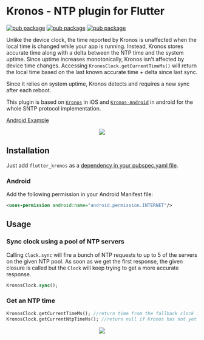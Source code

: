 # Kronos - NTP plugin for Flutter

[![pub package](https://img.shields.io/pub/v/flutter_kronos.svg)](https://github.com/hautvfami/flutter-kronos)
[![pub package](https://img.shields.io/github/license/hautvfami/flutter-kronos.svg?style=flat)](https://github.com/hautvfami/flutter-kronos)
[![pub package](https://img.shields.io/badge/platform-flutter-blue.svg)](https://github.com/hautvfami/flutter-kronos)

Unlike the device clock, the time reported by Kronos is unaffected when the local time is changed while your app is running. Instead, Kronos stores accurate time along with a delta between the NTP time and the system uptime. Since uptime increases monotonically, Kronos isn't affected by device time changes. Accessing `KronosClock.getCurrentTimeMs()` will return the local time based on the last known accurate time + delta since last sync.

Since it relies on system uptime, Kronos detects and requires a new sync after each reboot. 

This plugin is based on [`Kronos`][1] in iOS and [`Kronos-Android`][2] in android for the whole SNTP protocol implementation.

[Android Example](https://github.com/hautvfami/flutter-kronos/releases/download/v0.0.2+1/app-release.apk)
<p align="center">
  <img src="https://api.qrserver.com/v1/create-qr-code/?data=https://github.com/hautvfami/flutter-kronos/releases/download/v0.0.2+1/app-release.apk&size=150x150" />
</p>



## Installation

Just add `flutter_kronos` as a [dependency in your pubspec.yaml file](https://flutter.io/using-packages/).

### Android

Add the following permission in your Android Manifest file:

```xml
<uses-permission android:name="android.permission.INTERNET"/>
```

## Usage

### Sync clock using a pool of NTP servers

Calling `Clock.sync` will fire a bunch of NTP requests to up to 5 of the
servers on the given NTP pool. As soon as
we get the first response, the given closure is called but the `Clock`
will keep trying to get a more accurate response.

```dart
KronosClock.sync();
```

### Get an NTP time

```dart
KronosClock.getCurrentTimeMs(); //return time from the fallback clock if Kronos has not yet been synced
KronosClock.getCurrentNtpTimeMs(); //return null if Kronos has not yet been synced
```


<p align="center">
    <img src="https://www.pngplay.com/wp-content/uploads/8/In-Time-Transparent-Background.png" />
</p>

[1]: https://github.com/lyft/Kronos
[2]: https://github.com/lyft/Kronos-Android